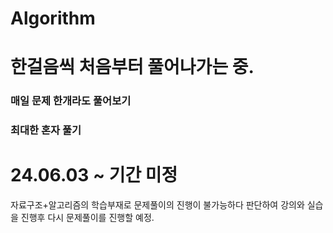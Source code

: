 # Algorithm
# 한걸음씩 처음부터 풀어나가는 중.
### 매일 문제 한개라도 풀어보기
### 최대한 혼자 풀기
# 24.06.03 ~ 기간 미정
자료구조+알고리즘의 학습부재로 문제풀이의 진행이 불가능하다 판단하여
강의와 실습을 진행후 다시 문제풀이를 진행할 예정.
